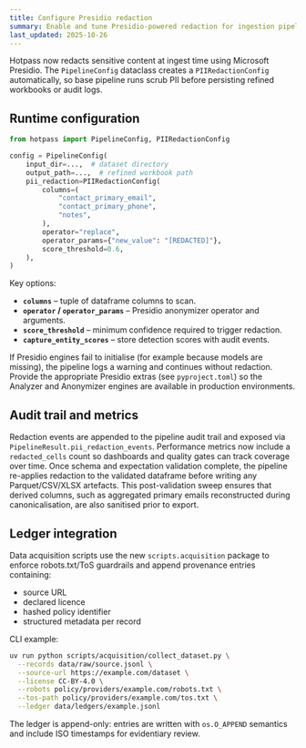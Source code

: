 ```yaml
---
title: Configure Presidio redaction
summary: Enable and tune Presidio-powered redaction for ingestion pipelines.
last_updated: 2025-10-26
---
```


Hotpass now redacts sensitive content at ingest time using Microsoft Presidio. The
`PipelineConfig` dataclass creates a `PIIRedactionConfig` automatically, so base
pipeline runs scrub PII before persisting refined workbooks or audit logs.

## Runtime configuration

```python
from hotpass import PipelineConfig, PIIRedactionConfig

config = PipelineConfig(
    input_dir=...,  # dataset directory
    output_path=...,  # refined workbook path
    pii_redaction=PIIRedactionConfig(
        columns=(
            "contact_primary_email",
            "contact_primary_phone",
            "notes",
        ),
        operator="replace",
        operator_params={"new_value": "[REDACTED]"},
        score_threshold=0.6,
    ),
)
```

Key options:

- **`columns`** – tuple of dataframe columns to scan.
- **`operator` / `operator_params`** – Presidio anonymizer operator and arguments.
- **`score_threshold`** – minimum confidence required to trigger redaction.
- **`capture_entity_scores`** – store detection scores with audit events.

If Presidio engines fail to initialise (for example because models are missing), the
pipeline logs a warning and continues without redaction. Provide the appropriate
Presidio extras (see `pyproject.toml`) so the Analyzer and Anonymizer engines are
available in production environments.

## Audit trail and metrics

Redaction events are appended to the pipeline audit trail and exposed via
`PipelineResult.pii_redaction_events`. Performance metrics now include a
`redacted_cells` count so dashboards and quality gates can track coverage over time.
Once schema and expectation validation complete, the pipeline re-applies redaction
to the validated dataframe before writing any Parquet/CSV/XLSX artefacts. This
post-validation sweep ensures that derived columns, such as aggregated primary
emails reconstructed during canonicalisation, are also sanitised prior to export.

## Ledger integration

Data acquisition scripts use the new `scripts.acquisition` package to enforce
robots.txt/ToS guardrails and append provenance entries containing:

- source URL
- declared licence
- hashed policy identifier
- structured metadata per record

CLI example:

```bash
uv run python scripts/acquisition/collect_dataset.py \
  --records data/raw/source.jsonl \
  --source-url https://example.com/dataset \
  --license CC-BY-4.0 \
  --robots policy/providers/example.com/robots.txt \
  --tos-path policy/providers/example.com/tos.txt \
  --ledger data/ledgers/example.jsonl
```

The ledger is append-only: entries are written with `os.O_APPEND` semantics and include
ISO timestamps for evidentiary review.
